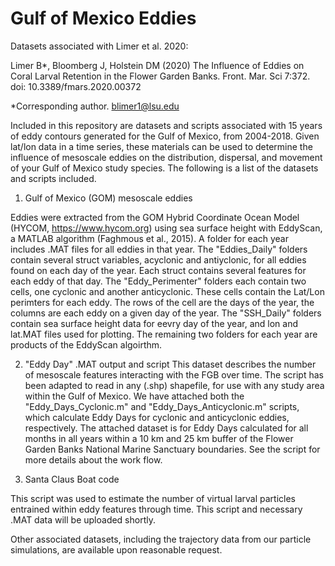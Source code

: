 # Gulf of Mexico Eddies
Datasets associated with Limer et al. 2020:

Limer B*, Bloomberg J, Holstein DM (2020) The Influence of Eddies on Coral Larval Retention in the Flower Garden Banks. Front. Mar. Sci 7:372. doi: 10.3389/fmars.2020.00372

*Corresponding author. blimer1@lsu.edu

Included in this repository are datasets and scripts associated with 15 years of eddy contours generated for the Gulf of Mexico, from 2004-2018. Given lat/lon data in a time series, these materials can be used to determine the influence of mesoscale eddies on the distribution, dispersal, and movement of your Gulf of Mexico study species. The following is a list of the datasets and scripts included.

1) Gulf of Mexico (GOM) mesoscale eddies

Eddies were extracted from the GOM Hybrid Coordinate Ocean Model (HYCOM, https://www.hycom.org) using sea surface height with EddyScan, a MATLAB algorithm (Faghmous et al., 2015). A folder for each year includes .MAT files for all eddies in that year. The "Eddies_Daily" folders contain several struct variables, acyclonic and antiyclonic, for all eddies found on each day of the year. Each struct contains several features for each eddy of that day. The "Eddy_Perimenter" folders each contain two cells, one cyclonic and another anticyclonic. These cells contain the Lat/Lon perimters for each eddy. The rows of the cell are the days of the year, the columns are each eddy on a given day of the year. The "SSH_Daily" folders contain sea surface height data for eevry day of the year, and lon and lat.MAT files used for plotting. The remaining two folders for each year are products of the EddyScan algoirthm.

2) "Eddy Day" .MAT output and script 
This dataset describes the number of mesoscale features interacting with the FGB over time. The script has been adapted to read in any (.shp) shapefile, for use with any study area within the Gulf of Mexico. We have attached both the "Eddy_Days_Cyclonic.m" and "Eddy_Days_Anticyclonic.m" scripts, which calculate Eddy Days for cyclonic and anticyclonic eddies, respectively. The attached dataset is for Eddy Days calculated for all months in all years within a 10 km and 25 km buffer of the Flower Garden Banks National Marine Sanctuary boundaries. See the script for more details about the work flow.

3) Santa Claus Boat code

This script was used to estimate the number of virtual larval particles entrained within eddy features through time. This script and necessary .MAT data will be uploaded shortly.

Other associated datasets, including the trajectory data from our particle simulations, are available upon reasonable request.
